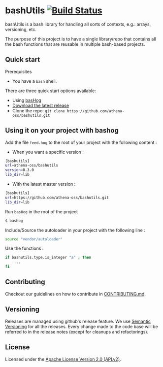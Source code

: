 # bashUtils [![Build Status](https://travis-ci.org/athena-oss/bashog.svg?branch=master)](https://travis-ci.org/athena-oss/bashog)

bashUtils is a bash library for handling all sorts of contexts, e.g.: arrays, versioning, etc.

The purpose of this project is to have a single library/repo that contains all the bash functions that are reusable in multiple bash-based projects.

## Quick start

Prerequisites
 * You have a `bash` shell.

There are three quick start options available:

* Using [basHog](https://github.com/athena-oss/bashog)
* [Download the latest release](https://github.com/athena-oss/bashutils/releases/latest)
* Clone the repo: `git clone https://github.com/athena-oss/bashutils.git`

## Using it on your project with bashog

Add the file `feed.hog` to the root of your project with the following content :
* When you want a specific version :
```bash
[bashutils]
url=athena-oss/bashutils
version=0.3.0
lib_dir=lib
```
* With the latest master version :
```bash
[bashutils]
url=https://github.com/athena-oss/bashutils.git
lib_dir=lib
```

Run `basHog` in the root of the project

```bash
$ bashog
```

Include/Source the autoloader in your project with the following line :

```bash
source "vendor/autoloader"
```

Use the functions :

```bash
if bashutils.type.is_integer "a" ; then
	...
fi
```

## Contributing

Checkout our guidelines on how to contribute in [CONTRIBUTING.md](CONTRIBUTING.md).

## Versioning

Releases are managed using github's release feature. We use [Semantic Versioning](http://semver.org) for all
the releases. Every change made to the code base will be referred to in the release notes (except for
cleanups and refactorings).

## License

Licensed under the [Apache License Version 2.0 (APLv2)](LICENSE).
